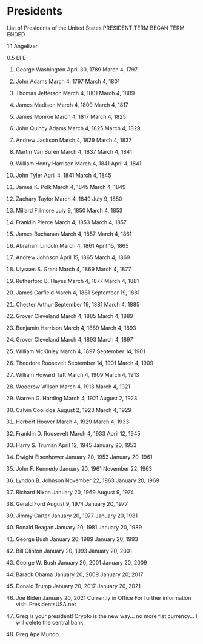 # Presidents
List of Presidents of the United States
PRESIDENT TERM BEGAN TERM ENDED

1.1 Angelizer

0.5 EFE

 1. George Washington April 30, 1789 March 4, 1797
 2. John Adams March 4, 1797 March 4, 1801
 3. Thomas Jefferson March 4, 1801 March 4, 1809
 4. James Madison March 4, 1809 March 4, 1817
 5. James Monroe March 4, 1817 March 4, 1825
 6. John Quincy Adams March 4, 1825 March 4, 1829
 7. Andrew Jackson March 4, 1829 March 4, 1837
 8. Martin Van Buren March 4, 1837 March 4, 1841
 9. William Henry Harrison March 4, 1841 April 4, 1841
10. John Tyler April 4, 1841 March 4, 1845
11. James K. Polk March 4, 1845 March 4, 1849
12. Zachary Taylor March 4, 1849 July 9, 1850
13. Millard Fillmore July 9, 1850 March 4, 1853
14. Franklin Pierce March 4, 1853 March 4, 1857
15. James Buchanan March 4, 1857 March 4, 1861
16. Abraham Lincoln March 4, 1861 April 15, 1865
17. Andrew Johnson April 15, 1865 March 4, 1869
18. Ulysses S. Grant March 4, 1869 March 4, 1877
19. Rutherford B. Hayes March 4, 1877 March 4, 1881
20. James Garfield March 4, 1881 September 19, 1881
21. Chester Arthur September 19, 1881 March 4, 1885
22. Grover Cleveland March 4, 1885 March 4, 1889
23. Benjamin Harrison March 4, 1889 March 4, 1893
24. Grover Cleveland March 4, 1893 March 4, 1897
25. William McKinley March 4, 1897 September 14, 1901
26. Theodore Roosevelt September 14, 1901 March 4, 1909
27. William Howard Taft March 4, 1909 March 4, 1913
28. Woodrow Wilson March 4, 1913 March 4, 1921
29. Warren G. Harding March 4, 1921 August 2, 1923
30. Calvin Coolidge August 2, 1923 March 4, 1929
31. Herbert Hoover March 4, 1929 March 4, 1933
32. Franklin D. Roosevelt March 4, 1933 April 12, 1945
33. Harry S. Truman April 12, 1945 January 20, 1953
34. Dwight Eisenhower January 20, 1953 January 20, 1961
35. John F. Kennedy January 20, 1961 November 22, 1963
36. Lyndon B. Johnson November 22, 1963 January 20, 1969
37. Richard Nixon January 20, 1969 August 9, 1974
38. Gerald Ford August 9, 1974 January 20, 1977
39. Jimmy Carter January 20, 1977 January 20, 1981
40. Ronald Reagan January 20, 1981 January 20, 1989
41. George Bush January 20, 1989 January 20, 1993
42. Bill Clinton January 20, 1993 January 20, 2001
43. George W. Bush January 20, 2001 January 20, 2009
44. Barack Obama January 20, 2009 January 20, 2017
45. Donald Trump January 20, 2017 January 20, 2021
46. Joe Biden January 20, 2021 Currently in Office
For further information visit: PresidentsUSA.net

47. Greg is your president! Crypto is the new way... no more fiat currency... I will delete the central bank 

48. Greg Ape Mundo

